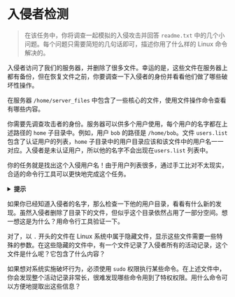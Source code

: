# 入侵者检测

> 在该任务中，你将调查一起模拟的入侵攻击并回答 `readme.txt` 中的几个小问题。每个问题只需要简短的几句话即可，描述你用了什么样的 Linux 命令解决的。

入侵者访问了我们的服务器，并删除了很多文件。幸运的是，这些文件在服务器上都有备份，但在恢复文件之前，你要调查一下入侵者的身份并看看他们做了哪些破坏性操作。

在服务器 `/home/server_files` 中包含了一些核心的文件，使用文件操作命令查看有哪些内容。

你需要先调查攻击者的身份。服务器可以供多个用户使用，每个用户的名字都在上述路径的 `home` 子目录中。例如，用户 `bob` 的路径是 `/home/bob`。文件 `users.list` 包含了认证用户的列表，`home` 子目录中的用户目录应该和该文件中的用户名一一对应。入侵者是未认证用户，所以他的名字不会出现在`users.list` 列表中。

你的任务就是找出这个入侵用户名！由于用户列表很多，通过手工比对不太现实，合适的命令行工具可以更快地完成这个任务。

<details>
  <summary><b>提示</b></summary>

  ----

  - 可以考虑创建一个临时文件用于存储中间数据，但更推荐使用管道来优化操作。
  - 自学 `diff` 命令的用法，看有没有什么启发。

  ----

</details>

如果你已经知道入侵者的名字，那么检查一下他的用户目录，看看有什么新的发现。虽然入侵者删除了目录下的文件，但似乎这个目录依然占用了一部分空间。想一想这是为什么？用命令行工具验证一下。

对了，以 `.` 开头的文件在 Linux 系统中属于隐藏文件，显示这些文件需要一些特殊的参数。在这些隐藏的文件中，有一个文件记录了入侵者所有的活动记录，这个文件是什么呢？它包含了什么内容？

如果想对系统实施破坏行为，必须使用 `sudo` 权限执行某些命令。在上述文件中，你会发现整个活动记录非常长，很难发现哪些命令用到了特权权限。用什么命令可以方便地提取出这些信息？
